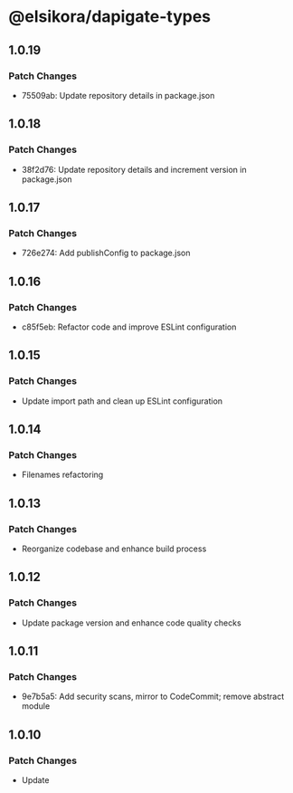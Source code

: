 # @elsikora/dapigate-types

## 1.0.19

### Patch Changes

- 75509ab: Update repository details in package.json

## 1.0.18

### Patch Changes

- 38f2d76: Update repository details and increment version in package.json

## 1.0.17

### Patch Changes

- 726e274: Add publishConfig to package.json

## 1.0.16

### Patch Changes

- c85f5eb: Refactor code and improve ESLint configuration

## 1.0.15

### Patch Changes

- Update import path and clean up ESLint configuration

## 1.0.14

### Patch Changes

- Filenames refactoring

## 1.0.13

### Patch Changes

- Reorganize codebase and enhance build process

## 1.0.12

### Patch Changes

- Update package version and enhance code quality checks

## 1.0.11

### Patch Changes

- 9e7b5a5: Add security scans, mirror to CodeCommit; remove abstract module

## 1.0.10

### Patch Changes

- Update
